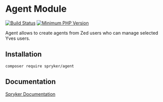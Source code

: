 # Agent Module
[![Build Status](https://travis-ci.org/spryker/agent.svg)](https://travis-ci.org/spryker/agent)
[![Minimum PHP Version](https://img.shields.io/badge/php-%3E%3D%207.3-8892BF.svg)](https://php.net/)

Agent allows to create agents from Zed users who can manage selected Yves users.

## Installation

```
composer require spryker/agent
```

## Documentation

[Spryker Documentation](https://academy.spryker.com/developing_with_spryker/module_guide/modules.html)
